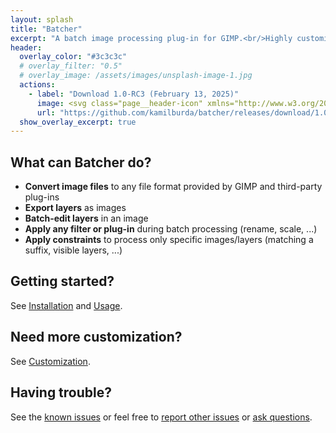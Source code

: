 ```yaml
---
layout: splash
title: "Batcher"
excerpt: "A batch image processing plug-in for GIMP.<br/>Highly customizable, too."
header:
  overlay_color: "#3c3c3c"
  # overlay_filter: "0.5"
  # overlay_image: /assets/images/unsplash-image-1.jpg
  actions:
    - label: "Download 1.0-RC3 (February 13, 2025)"
      image: <svg class="page__header-icon" xmlns="http://www.w3.org/2000/svg" viewBox="0 0 512 512"><!--!Font Awesome Free 6.7.2 by @fontawesome - https://fontawesome.com License - https://fontawesome.com/license/free Copyright 2025 Fonticons, Inc.--><path d="M288 32c0-17.7-14.3-32-32-32s-32 14.3-32 32l0 242.7-73.4-73.4c-12.5-12.5-32.8-12.5-45.3 0s-12.5 32.8 0 45.3l128 128c12.5 12.5 32.8 12.5 45.3 0l128-128c12.5-12.5 12.5-32.8 0-45.3s-32.8-12.5-45.3 0L288 274.7 288 32zM64 352c-35.3 0-64 28.7-64 64l0 32c0 35.3 28.7 64 64 64l384 0c35.3 0 64-28.7 64-64l0-32c0-35.3-28.7-64-64-64l-101.5 0-45.3 45.3c-25 25-65.5 25-90.5 0L165.5 352 64 352zm368 56a24 24 0 1 1 0 48 24 24 0 1 1 0-48z"/></svg>
      url: "https://github.com/kamilburda/batcher/releases/download/1.0-RC3/batcher-1.0-RC3.zip"
  show_overlay_excerpt: true
---
```


## What can Batcher do?

* **Convert image files** to any file format provided by GIMP and third-party plug-ins
* **Export layers** as images
* **Batch-edit layers** in an image
* **Apply any filter or plug-in** during batch processing (rename, scale, ...)
* **Apply constraints** to process only specific images/layers (matching a suffix, visible layers, ...)


## Getting started?

See [Installation](docs/installation) and [Usage](docs/usage).


## Need more customization?

See [Customization](docs/customization).


## Having trouble?

See the [known issues](docs/known-issues) or feel free to [report other issues](https://github.com/kamilburda/batcher/issues) or [ask questions](https://github.com/kamilburda/batcher/discussions).

